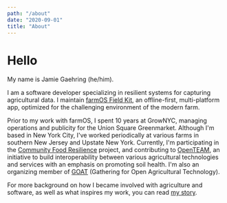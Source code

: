 ```yaml
---
path: "/about"
date: "2020-09-01"
title: "About"
---
```


# Hello

My name is Jamie Gaehring (he/him). 

I am a software developer specializing in resilient systems for capturing agricultural data. I maintain [farmOS Field Kit](https://farmos.org/guide/app/), an offline-first, multi-platform app, optimized for the challenging environment of the modern farm.

Prior to my work with farmOS, I spent 10 years at GrowNYC, managing operations and publicity for the Union Square Greenmarket. Although I'm based in New York City, I've worked periodically at various farms in southern New Jersey and Upstate New York. Currently, I'm participating in the [Community Food Resilience](https://resilientfood.org) project, and contributing to [OpenTEAM](https://openteam.community/), an initiative to build interoperability between various agricultural technologies and services with an emphasis on promoting soil health. I'm also an organizing member of [GOAT](http://goatech.org) (Gathering for Open Agricultural Technology).

For more background on how I became involved with agriculture and software, as well as what inspires my work, you can read [my story](/blog/my-story).
